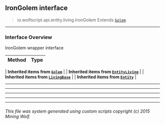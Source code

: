 ## IronGolem __interface__

>io.wolfscript.api.entity.living.IronGolem
>Extends [`Golem`](Golem.md)

---

### Interface Overview

IronGolem wrapper interface

Method | Type   
--- | :--- 
 |
__Inherited items from [`Golem`](Golem.md)__ |
 |
__Inherited items from [`EntityLiving`](EntityLiving.md)__ |
 |
__Inherited items from [`LivingBase`](LivingBase.md)__ |
 |
__Inherited items from [`Entity`](..\Entity.md)__ |











---



---


---


---


---


###### This file was system generated using custom scripts copyright (c) 2015 Mining Wolf.
	

